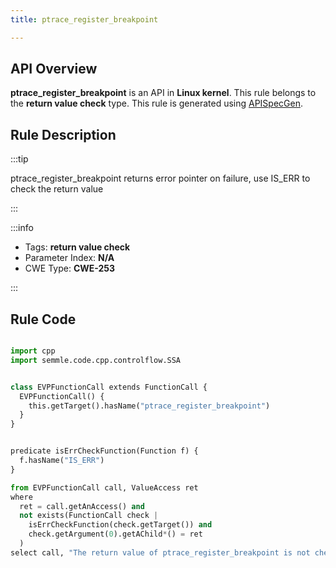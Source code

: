 ```yaml
---
title: ptrace_register_breakpoint

---
```



## API Overview
**ptrace_register_breakpoint** is an API in **Linux kernel**. This rule belongs to the **return value check** type. This rule is generated using [APISpecGen](../../tools/APISpecGen).
## Rule Description

:::tip

ptrace_register_breakpoint returns error pointer on failure, use IS_ERR to check the return value

:::

:::info

- Tags: **return value check**
- Parameter Index: **N/A**
- CWE Type: **CWE-253**

:::

## Rule Code
```python

import cpp
import semmle.code.cpp.controlflow.SSA


class EVPFunctionCall extends FunctionCall {
  EVPFunctionCall() {
    this.getTarget().hasName("ptrace_register_breakpoint")
  }
}


predicate isErrCheckFunction(Function f) {
  f.hasName("IS_ERR") 
}

from EVPFunctionCall call, ValueAccess ret
where
  ret = call.getAnAccess() and
  not exists(FunctionCall check |
    isErrCheckFunction(check.getTarget()) and
    check.getArgument(0).getAChild*() = ret
  )
select call, "The return value of ptrace_register_breakpoint is not checked with IS_ERR."
    
```